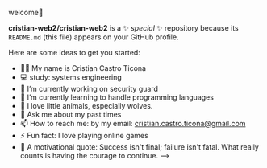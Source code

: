   welcome👋

**cristian-web2/cristian-web2** is a ✨ _special_ ✨ repository because its `README.md` (this file) appears on your GitHub profile.

Here are some ideas to get you started:

- 🙋‍♂️ My name is Cristian Castro Ticona
- 💻 study: systems engineering 
- 🔭 I’m currently working on security guard
- 🌱 I’m currently learning to handle programming languages
- 🐺 I love little animals, especially wolves.
- 💬 Ask me about my past times
- 📫 How to reach me: by my email: cristian.castro.ticona@gmail.com 
- ⚡ Fun fact: I love playing online games
- 💪 A motivational quote: Success isn't final; failure isn't fatal. What really counts is having the courage to continue.
-->
